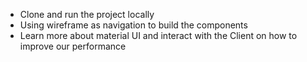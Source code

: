 - Clone and run the project locally
- Using wireframe as navigation to build the components
- Learn more about material UI and interact with the Client on how to improve our performance